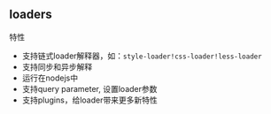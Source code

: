 ## loaders
特性
- 支持链式loader解释器，如：`style-loader!css-loader!less-loader`
- 支持同步和异步解释
- 运行在nodejs中
- 支持query parameter, 设置loader参数
- 支持plugins，给loader带来更多新特性
